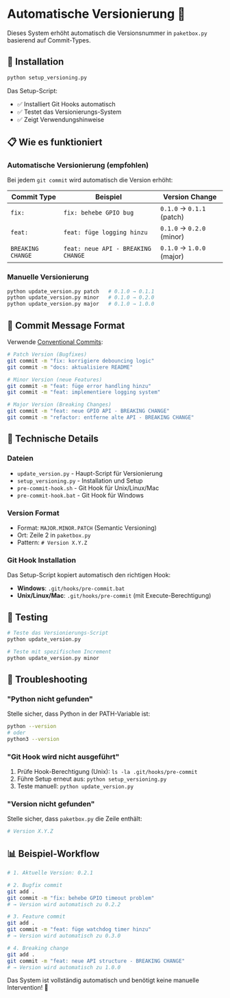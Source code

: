 # Automatische Versionierung 🤖

Dieses System erhöht automatisch die Versionsnummer in `paketbox.py` basierend auf Commit-Types.

## 🚀 Installation

```bash
python setup_versioning.py
```

Das Setup-Script:
- ✅ Installiert Git Hooks automatisch
- ✅ Testet das Versionierungs-System
- ✅ Zeigt Verwendungshinweise

## 📋 Wie es funktioniert

### Automatische Versionierung (empfohlen)
Bei jedem `git commit` wird automatisch die Version erhöht:

| Commit Type | Beispiel | Version Change |
|-------------|----------|----------------|
| `fix:` | `fix: behebe GPIO bug` | `0.1.0` → `0.1.1` (patch) |
| `feat:` | `feat: füge logging hinzu` | `0.1.0` → `0.2.0` (minor) |
| `BREAKING CHANGE` | `feat: neue API - BREAKING CHANGE` | `0.1.0` → `1.0.0` (major) |

### Manuelle Versionierung
```bash
python update_version.py patch   # 0.1.0 → 0.1.1
python update_version.py minor   # 0.1.0 → 0.2.0  
python update_version.py major   # 0.1.0 → 1.0.0
```

## 📝 Commit Message Format

Verwende [Conventional Commits](https://www.conventionalcommits.org/):

```bash
# Patch Version (Bugfixes)
git commit -m "fix: korrigiere debouncing logic"
git commit -m "docs: aktualisiere README"

# Minor Version (neue Features)
git commit -m "feat: füge error handling hinzu"
git commit -m "feat: implementiere logging system"

# Major Version (Breaking Changes)
git commit -m "feat: neue GPIO API - BREAKING CHANGE"
git commit -m "refactor: entferne alte API - BREAKING CHANGE"
```

## 🔧 Technische Details

### Dateien
- `update_version.py` - Haupt-Script für Versionierung
- `setup_versioning.py` - Installation und Setup
- `pre-commit-hook.sh` - Git Hook für Unix/Linux/Mac
- `pre-commit-hook.bat` - Git Hook für Windows

### Version Format
- Format: `MAJOR.MINOR.PATCH` (Semantic Versioning)
- Ort: Zeile 2 in `paketbox.py`
- Pattern: `# Version X.Y.Z`

### Git Hook Installation
Das Setup-Script kopiert automatisch den richtigen Hook:
- **Windows**: `.git/hooks/pre-commit.bat`
- **Unix/Linux/Mac**: `.git/hooks/pre-commit` (mit Execute-Berechtigung)

## 🧪 Testing

```bash
# Teste das Versionierungs-Script
python update_version.py

# Teste mit spezifischem Increment
python update_version.py minor
```

## 🐛 Troubleshooting

### "Python nicht gefunden"
Stelle sicher, dass Python in der PATH-Variable ist:
```bash
python --version
# oder
python3 --version
```

### "Git Hook wird nicht ausgeführt"
1. Prüfe Hook-Berechtigung (Unix): `ls -la .git/hooks/pre-commit`
2. Führe Setup erneut aus: `python setup_versioning.py`
3. Teste manuell: `python update_version.py`

### "Version nicht gefunden"
Stelle sicher, dass `paketbox.py` die Zeile enthält:
```python
# Version X.Y.Z
```

## 📊 Beispiel-Workflow

```bash
# 1. Aktuelle Version: 0.2.1

# 2. Bugfix commit
git add .
git commit -m "fix: behebe GPIO timeout problem"
# → Version wird automatisch zu 0.2.2

# 3. Feature commit  
git add .
git commit -m "feat: füge watchdog timer hinzu"
# → Version wird automatisch zu 0.3.0

# 4. Breaking change
git add .
git commit -m "feat: neue API structure - BREAKING CHANGE"
# → Version wird automatisch zu 1.0.0
```

Das System ist vollständig automatisch und benötigt keine manuelle Intervention! 🎉
